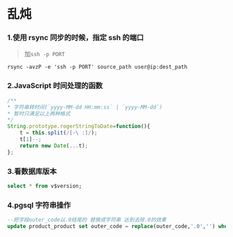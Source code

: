 # 乱炖

### 1.使用 rsync 同步的时候，指定 ssh 的端口

> 加`ssh -p PORT`

```
rsync -avzP -e 'ssh -p PORT' source_path user@ip:dest_path
```


### 2.JavaScript 时间处理的函数

```javascript
/**
* 字符串转时间(`yyyy-MM-dd HH:mm:ss` | `yyyy-MM-dd`)
* 暂时只满足以上两种格式
*/
String.prototype.rogerStringToDate=function(){
    t = this.split(/[-\ :]/);
    t[1]--;
    return new Date(...t);
};
```

### 3.看数据库版本

```sql
select * from v$version;
```

### 4.pgsql 字符串操作 

```sql
--把字段outer_code以.0结尾的 替换成字符串 达到去除.0的效果
update product_product set outer_code = replace(outer_code,'.0','') where outer_code like '%.0'
```


